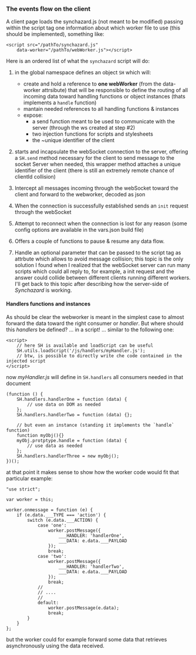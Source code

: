 ### The events flow on the client

A client page loads the synchazard.js (not meant to be modified) passing within the script tag one information about which worker file to use (this should be implemented), something like: 
```
<script src="/pathTo/synchazard.js"
    data-worker="/pathTo/webWorker.js"></script>
```
Here is an ordered list of what the `synchazard` script will do: 
1) in the global namespace defines an object `SH` which will:
    - create and hold a reference to **one webWorker** (from the data-worker attrsibute) that will be responsible to define the routing of all incoming data toward handling functions or object instances (thats implements a `handle` function)
    - mantain needed references to all handling functions & instances
    - expose:
        - a send function meant to be used to communicate with the server (through the ws created at step #2)
        - two injection functions for scripts and stylesheets
        - the ~unique identifier of the client

2) starts and incapsulate the webSocket connection to the server, offering a `SH.send` method necessary for the client to send message to the socket Server when needed, this wrapper method attaches a unique identifier of the client (there is still an extremely remote chance of clientId collision)
3) Intercept all messages incoming through the webSocket toward the client and forward to the webworker, decoded as json
4) When the connection is successfully established sends an `init` request through the webSocket
5) Attempt to reconnect when the connection is lost for any reason (some config options are available in the vars.json build file) 
6) Offers a couple of functions to pause & resume any data flow. 
7) Handle an optional parameter that can be passed to the script tag as attrbute which allows to avoid message collision; this topic is the only solution I found when I realized that the webSocket server can run many scripts which could all reply to, for example, a init request and the answer could collide between different clients running different workers. I'll get back to this topic after describing how the server-side of _Synchazard_ is working. 

#### Handlers functions and instances
As should be clear the webworker is meant in the simplest case to almost forward the data toward the right consumer or _handler_. But where should this _handlers_ be defined? ... in a script! ... similar to the following one:
```
<script>
    // here SH is available and loadScript can be useful    
    SH.utils.loadScript('/js/handlers/myHandler.js');
    // btw, is possible to directly write che code contained in the injected script
</script>
```
now _myHandler.js_ will define in `SH.handlers` all consumers needed in that document

```
(function () {
    SH.handlers.handlerOne = function (data) {
        // use data on DOM as needed
    };
    SH.handlers.handlerTwo = function (data) {};
    
    // but even an instance (standing it implements the `handle` function)
    function myObj(){}
    myObj.protptype.handle = function (data) {
        // use data as needed
    };
    SH.handlers.handlerThree = new myObj();
})();
```

at that point it makes sense to show how the worker code would fit that particular example:

```
"use strict";

var worker = this;

worker.onmessage = function (e) {
    if (e.data.___TYPE === 'action') {
        switch (e.data.___ACTION) {
            case 'one':
                worker.postMessage({
                    ___HANDLER: 'handlerOne',
                    ___DATA: e.data.___PAYLOAD
                });
                break;
            case 'two':
                worker.postMessage({
                    ___HANDLER: 'handlerTwo',
                    ___DATA: e.data.___PAYLOAD
                });
                break;
            //
            // ....
            //
            default:
                worker.postMessage(e.data);
                break;
        }
    }
};
```
but the worker could for example forward some data that retrieves asynchronously using the data received.